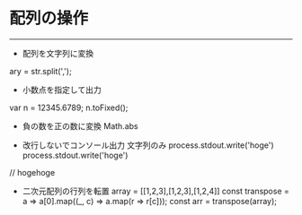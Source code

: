 # 配列の操作

----

- 配列を文字列に変換

ary = str.split(',');

- 小数点を指定して出力

var n = 12345.6789;
n.toFixed();  



- 負の数を正の数に変換
Math.abs

- 改行しないでコンソール出力
文字列のみ
process.stdout.write('hoge')
process.stdout.write('hoge')

// hogehoge

- 二次元配列の行列を転置
array = [[1,2,3],[1,2,3],[1,2,4]]
  const transpose = a => a[0].map((_, c) => a.map(r => r[c]));
  const arr = transpose(array);

